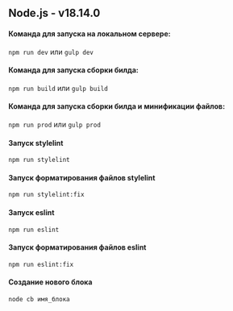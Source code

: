## Node.js - v18.14.0 ##

#### Команда для запуска на локальном сервере:
```npm run dev``` или ```gulp dev```

#### Команда для запуска сборки билда:
```npm run build``` или ```gulp build```

#### Команда для запуска сборки билда и минификации файлов:
```npm run prod``` или ```gulp prod```

#### Запуск stylelint
```npm run stylelint```

#### Запуск форматирования файлов stylelint
```npm run stylelint:fix```

#### Запуск eslint
```npm run eslint```

#### Запуск форматирования файлов eslint
```npm run eslint:fix```

#### Создание нового блока
```node cb имя_блока```
